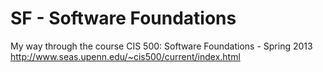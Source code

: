 SF - Software Foundations
==

My way through the course CIS 500: Software Foundations - Spring 2013
http://www.seas.upenn.edu/~cis500/current/index.html
